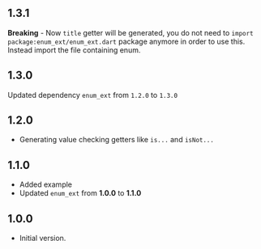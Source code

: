 ## 1.3.1
**Breaking** - Now `title` getter will be generated, you do not need to `import package:enum_ext/enum_ext.dart` package anymore in order to use this. Instead import the file containing enum.

## 1.3.0
Updated dependency `enum_ext` from `1.2.0` to `1.3.0`

## 1.2.0

- Generating value checking getters like `is...` and `isNot...`
## 1.1.0

- Added example
- Updated `enum_ext` from **1.0.0** to **1.1.0**
## 1.0.0

- Initial version.
